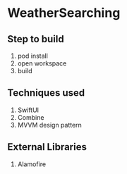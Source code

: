 # WeatherSearching

## Step to build
1. pod install
2. open workspace
3. build

## Techniques used
1. SwiftUI
2. Combine
3. MVVM design pattern

## External Libraries
1. Alamofire
